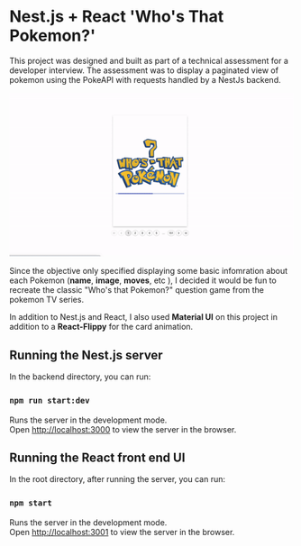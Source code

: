 # Nest.js + React 'Who's That Pokemon?'

This project was designed and built as part of a technical assessment for a developer interview. The assessment was to display a paginated view of pokemon using the PokeAPI with requests handled by a NestJs backend.

![alt text](src/images/demo.gif)

Since the objective only specified displaying some basic infomration about each Pokemon (**name**, **image**, **moves**, etc ), I decided it would be fun to recreate the classic "Who's that Pokemon?" question game from the pokemon TV series.

In addition to Nest.js and React, I also used **Material UI** on this project in addition to a **React-Flippy** for the card animation.

## Running the Nest.js server

In the backend directory, you can run:

### `npm run start:dev`

Runs the server in the development mode.\
Open [http://localhost:3000](http://localhost:3000) to view the server in the browser.

## Running the React front end UI

In the root directory, after running the server, you can run:

### `npm start`

Runs the server in the development mode.\
Open [http://localhost:3001](http://localhost:3001) to view the server in the browser.
